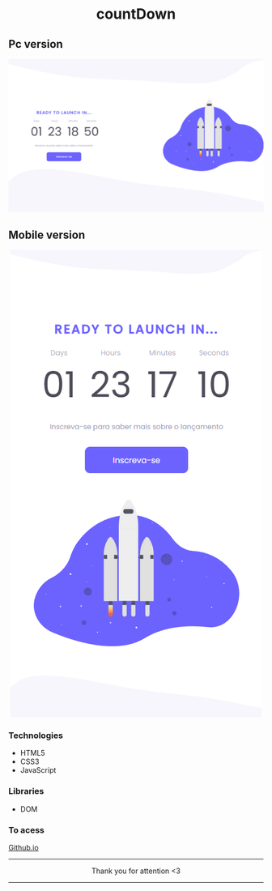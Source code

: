 <h1 align="center">countDown</h1>

## Pc version

<img src="imgs/windowPc.png">

## Mobile version

<div align="center">
  <img src="imgs/windowMobile.png">
</div>

### Technologies

- HTML5
- CSS3
- JavaScript

### Libraries

- DOM 

### To acess

[Github.io](https://kaiquecamposdev.github.io/countDown/)

<hr>
<p align="center">Thank you for attention <3</p>
<hr>
